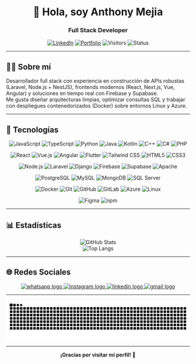 <div align="center">
  
# 👋 Hola, soy Anthony Mejia  
### Full Stack Developer 

[![LinkedIn](https://img.shields.io/badge/LinkedIn-Anthony%20Mejía-0a66c2?logo=linkedin&logoColor=white)](https://www.linkedin.com/in/anthony-mejia-1138891a8/)
[![Portfolio](https://img.shields.io/badge/Portafolio-Web-ff9800?logo=firefox-browser&logoColor=white)](https://anthony-mejia-portafolio-v1.vercel.app/)
![Visitors](https://komarev.com/ghpvc/?username=AnThony69x&color=0e75b6&style=flat)
![Status](https://img.shields.io/badge/Focus-Clean%20Architecture%20%7C%20APIs%20Escalables-3ECF8E?logo=abstract)

</div>

---

## 🧑‍💻 Sobre mí
Desarrollador full stack con experiencia en construcción de APIs robustas (Laravel, Node.js + NestJS), frontends modernos (React, Next.js, Vue, Angular) y soluciones en tiempo real con Firebase y Supabase.  
Me gusta diseñar arquitecturas limpias, optimizar consultas SQL y trabajar con despliegues contenedorizados (Docker) sobre entornos Linux y Azure.  

---

## 🚀 Tecnologías 
<div align="center">

<!-- Lenguajes -->
<p>
  <img src="https://cdn.jsdelivr.net/gh/devicons/devicon/icons/javascript/javascript-original.svg" height="46" alt="JavaScript" />
  <img src="https://cdn.jsdelivr.net/gh/devicons/devicon/icons/typescript/typescript-original.svg" height="46" alt="TypeScript" />
  <img src="https://cdn.jsdelivr.net/gh/devicons/devicon/icons/python/python-original.svg" height="46" alt="Python" />
  <img src="https://cdn.jsdelivr.net/gh/devicons/devicon/icons/java/java-original.svg" height="46" alt="Java" />
  <img src="https://cdn.jsdelivr.net/gh/devicons/devicon/icons/kotlin/kotlin-original.svg" height="46" alt="Kotlin" />
  <img src="https://cdn.jsdelivr.net/gh/devicons/devicon/icons/cplusplus/cplusplus-original.svg" height="46" alt="C++" />
  <img src="https://cdn.jsdelivr.net/gh/devicons/devicon/icons/csharp/csharp-original.svg" height="46" alt="C#" />
  <img src="https://cdn.jsdelivr.net/gh/devicons/devicon/icons/php/php-original.svg" height="46" alt="PHP" />
</p>

<!-- Frontend -->
<p>
  <img src="https://cdn.jsdelivr.net/gh/devicons/devicon/icons/react/react-original.svg" height="46" alt="React" />
  <img src="https://cdn.jsdelivr.net/gh/devicons/devicon/icons/vuejs/vuejs-original.svg" height="46" alt="Vue.js" />
  <img src="https://cdn.jsdelivr.net/gh/devicons/devicon/icons/angularjs/angularjs-original.svg" height="46" alt="Angular" />
  <img src="https://cdn.jsdelivr.net/gh/devicons/devicon/icons/flutter/flutter-original.svg" height="46" alt="Flutter" />
  <img src="https://cdn.jsdelivr.net/gh/devicons/devicon/icons/tailwindcss/tailwindcss-original-wordmark.svg" height="46" alt="Tailwind CSS" />
  <img src="https://cdn.jsdelivr.net/gh/devicons/devicon/icons/html5/html5-original.svg" height="46" alt="HTML5" />
  <img src="https://cdn.jsdelivr.net/gh/devicons/devicon/icons/css3/css3-original.svg" height="46" alt="CSS3" />
</p>

<!-- Backend -->
<p>
  <img src="https://cdn.jsdelivr.net/gh/devicons/devicon/icons/nodejs/nodejs-original.svg" height="46" alt="Node.js" />
  <img src="https://cdn.jsdelivr.net/gh/devicons/devicon/icons/laravel/laravel-original.svg" height="46" alt="Laravel" />
  <img src="https://cdn.jsdelivr.net/gh/devicons/devicon/icons/django/django-plain.svg" height="46" alt="Django" />
  <img src="https://cdn.jsdelivr.net/gh/devicons/devicon/icons/firebase/firebase-plain.svg" height="46" alt="Firebase" />
  <img src="https://cdn.jsdelivr.net/gh/devicons/devicon/icons/supabase/supabase-original.svg" height="46" alt="Supabase" />
  <img src="https://cdn.jsdelivr.net/gh/devicons/devicon/icons/apache/apache-original.svg" height="46" alt="Apache" />
</p>

<!-- Bases de Datos -->
<p>
  <img src="https://cdn.jsdelivr.net/gh/devicons/devicon/icons/postgresql/postgresql-original.svg" height="46" alt="PostgreSQL" />
  <img src="https://cdn.jsdelivr.net/gh/devicons/devicon/icons/mysql/mysql-original.svg" height="46" alt="MySQL" />
  <img src="https://cdn.jsdelivr.net/gh/devicons/devicon/icons/mongodb/mongodb-original.svg" height="46" alt="MongoDB" />
  <img src="https://cdn.jsdelivr.net/gh/devicons/devicon/icons/microsoftsqlserver/microsoftsqlserver-plain.svg" height="46" alt="SQL Server" />
</p>

<!-- DevOps -->
<p>
  <img src="https://cdn.jsdelivr.net/gh/devicons/devicon/icons/docker/docker-original.svg" height="46" alt="Docker" />
  <img src="https://cdn.jsdelivr.net/gh/devicons/devicon/icons/git/git-original.svg" height="46" alt="Git" />
  <img src="https://cdn.jsdelivr.net/gh/devicons/devicon/icons/github/github-original.svg" height="46" alt="GitHub" />
  <img src="https://cdn.jsdelivr.net/gh/devicons/devicon/icons/gitlab/gitlab-original.svg" height="46" alt="GitLab" />
  <img src="https://cdn.jsdelivr.net/gh/devicons/devicon/icons/azure/azure-original.svg" height="46" alt="Azure" />
  <img src="https://cdn.jsdelivr.net/gh/devicons/devicon/icons/linux/linux-original.svg" height="46" alt="Linux" />
</p>

<!-- Herramientas -->
<p>
  <img src="https://cdn.jsdelivr.net/gh/devicons/devicon/icons/figma/figma-original.svg" height="46" alt="Figma" />
  <img src="https://cdn.jsdelivr.net/gh/devicons/devicon/icons/npm/npm-original-wordmark.svg" height="46" alt="npm" />
</p>

</div>

---

## 📊 Estadísticas 
<div align="center">
  
![GitHub Stats](https://github-readme-stats.vercel.app/api?username=AnThony69x&show_icons=true&theme=tokyonight&hide_border=true)  
![Top Langs](https://github-readme-stats.vercel.app/api/top-langs/?username=AnThony69x&layout=compact&theme=tokyonight&hide_border=true)

</div>

---

## 🌐 Redes Sociales 
<div align="center">
  <a href="https://api.whatsapp.com/send?phone=593979062065" target="_blank">
    <img src="https://raw.githubusercontent.com/maurodesouza/profile-readme-generator/master/src/assets/icons/social/whatsapp/default.svg" width="52" height="40" alt="whatsapp logo" />
  </a>
  <a href="https://www.instagram.com/thony.a_69x/" target="_blank">
    <img src="https://raw.githubusercontent.com/maurodesouza/profile-readme-generator/master/src/assets/icons/social/instagram/default.svg" width="52" height="40" alt="instagram logo" />
  </a>
  <a href="https://www.linkedin.com/in/anthony-mejia-1138891a8/" target="_blank">
    <img src="https://raw.githubusercontent.com/maurodesouza/profile-readme-generator/master/src/assets/icons/social/linkedin/default.svg" width="52" height="40" alt="linkedin logo" />
  </a>
  <a href="mailto:anthonimejia2003@gmail.com" target="_blank">
    <img src="https://raw.githubusercontent.com/maurodesouza/profile-readme-generator/master/src/assets/icons/social/gmail/default.svg" width="52" height="40" alt="gmail logo" />
  </a>
</div>

---

<img src="https://raw.githubusercontent.com/4NDR3S-01/4NDR3S-01/output/snake.svg" alt="Snake animation" />

---
<div align="center">
<strong>¡Gracias por visitar mi perfil! 👋</strong>
</div>  
